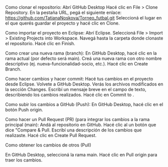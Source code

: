 Como clonar el repositorio:
Abrí GitHub Desktop
Hacé clic en File > Clone Repository.
En la pestaña URL, pegá el siguiente enlace: https://github.com/TatianaNoskova/Torneo_futbal.git
Seleccioná el lugar en el que querés guardar el proyecto y hacé clic en Clone.

Como importar el proyecto en Eclipse:
Abrí Eclipse.
Seleccioná File > Import > Existing Projects into Workspace.
Navegá hasta la carpeta donde clonaste el repositorio.
Hacé clic en Finish.

Como crear una nueva rama (branch):
En GitHub Desktop, hacé clic en la rama actual (por defecto será main).
Creá una nueva rama con otro nombre descriptivo (ej. nueva-funcionalidad-socio, etc.).
Hacé clic en Create Branch.

Como hacer cambios y hacer commit:
Hacé tus cambios en el proyecto desde Eclipse.
Volvete a GitHub Desktop. Verás los archivos modificados en la sección Changes.
Escribí un mensaje breve en el campo de texto, describiendo los cambios realizados.
Hacé clic en Commit to <nombre-de-tu-rama>.

Como subir los cambios a GitHub (Push):
En GitHub Desktop, hacé clic en el botón Push origin.

Como hacer un Pull Request (PR) (para  integrar los cambios a la rama principal (main):
Andá al repositorio en GitHub.
Hacé clic al un botón que dice "Compare & Pull.
Escribí una descripción de los cambios que realizaste.
Hacé clic en Create Pull Request.

Como obtener los cambios de otros (Pull)

En GitHub Desktop, seleccioná la rama main.
Hacé clic en Pull origin para traer los cambios.



